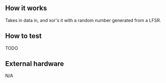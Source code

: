 <!---

This file is used to generate your project datasheet. Please fill in the information below and delete any unused
sections.

You can also include images in this folder and reference them in the markdown. Each image must be less than
512 kb in size, and the combined size of all images must be less than 1 MB.
-->

## How it works

Takes in data in, and xor's it with a random number generated from a LFSR.

## How to test

TODO

## External hardware

N/A
